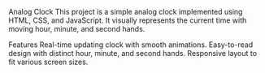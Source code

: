 Analog Clock
This project is a simple analog clock implemented using HTML, CSS, and JavaScript. It visually represents the current time with moving hour, minute, and second hands.

Features
Real-time updating clock with smooth animations.
Easy-to-read design with distinct hour, minute, and second hands.
Responsive layout to fit various screen sizes.
